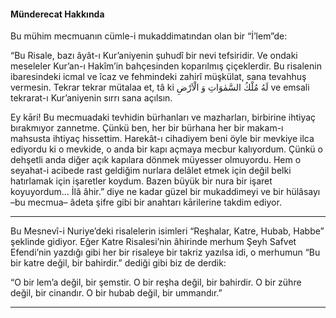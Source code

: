 #### Münderecat Hakkında
Bu mühim mecmuanın cümle-i mukaddimatından olan bir “İ’lem”de:

“Bu Risale, bazı âyât-ı Kur’aniyenin şuhudî bir nevi tefsiridir. Ve ondaki meseleler Kur’an-ı Hakîm’in bahçesinden koparılmış çiçeklerdir. Bu risalenin ibaresindeki icmal ve îcaz ve fehmindeki zahirî müşkülat, sana tevahhuş vermesin. Tekrar tekrar mütalaa et, tâ ki <span class="arabic" dir="rtl">لَهُ مُلْكُ السَّمٰوَاتِ وَ الْاَرْضِ</span> ve emsali tekrarat-ı Kur’aniyenin sırrı sana açılsın.

Ey kāri! Bu mecmuadaki tevhidin bürhanları ve mazharları, birbirine ihtiyaç bırakmıyor zannetme. Çünkü ben, her bir bürhana her bir makam-ı mahsusta ihtiyaç hissettim. Harekât-ı cihadiyem beni öyle bir mevkiye ilca ediyordu ki o mevkide, o anda bir kapı açmaya mecbur kalıyordum. Çünkü o dehşetli anda diğer açık kapılara dönmek müyesser olmuyordu. Hem o seyahat-i acibede rast geldiğim nurlara delâlet etmek için değil belki hatırlamak için işaretler koydum. Bazen büyük bir nura bir işaret koyuyordum… İlâ âhir.” diye ne kadar güzel bir mukaddimeyi ve bir hülâsayı –bu mecmua– âdeta şifre gibi bir anahtarı kārilerine takdim ediyor.

***

Bu Mesnevî-i Nuriye’deki risalelerin isimleri “Reşhalar, Katre, Hubab, Habbe” şeklinde gidiyor. Eğer Katre Risalesi’nin âhirinde merhum Şeyh Safvet Efendi’nin yazdığı gibi her bir risaleye bir takriz yazılsa idi, o merhumun “Bu bir katre değil, bir bahirdir.” dediği gibi biz de derdik:

“O bir lem’a değil, bir şemstir. O bir reşha değil, bir bahirdir. O bir zühre değil, bir cinandır. O bir hubab değil, bir ummandır.”

***

